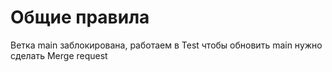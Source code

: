 <h1> Общие правила </h1>

Ветка main заблокирована, работаем в Test
чтобы обновить main нужно сделать Merge request
